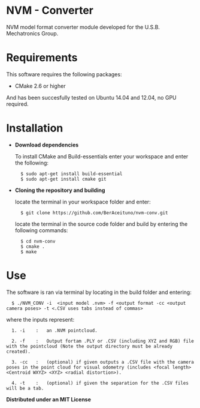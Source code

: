 # NVM - Converter
NVM model format converter module developed for the U.S.B. Mechatronics Group.

# Requirements

This software requires the following packages:

- CMake 2.6 or higher

And has been succesfully tested on Ubuntu 14.04 and 12.04, no GPU required.

# Installation

* **Download dependencies**

  To install CMake and Build-essentials enter your workspace and enter the following:
  
  ```
    $ sudo apt-get install build-essential
    $ sudo apt-get install cmake git
  ```

* **Cloning the repository and building**

  locate the terminal in your workspace folder and enter:
  
  ```
    $ git clone https://github.com/BerAceituno/nvm-conv.git
  ```
  
  locate the terminal in the source code folder and build by entering the following commands:
  
  ```
    $ cd nvm-conv
    $ cmake . 
    $ make
  ```

# Use

The software is ran via terminal by locating in the build folder and entering:

```
  $ ./NVM_CONV -i  <input model .nvm> -f <output format -cc <output camera poses> -t <.CSV uses tabs instead of commas>
```

where the inputs represent:
```
  1. -i    :   an .NVM pointcloud.
  
  2. -f    :   Output fortam .PLY or .CSV (including XYZ and RGB) file with the pointcloud (Note the output directory must be already created).
  
  3. -cc   :   (optional) if given outputs a .CSV file with the camera poses in the point cloud for visual odometry (includes <focal length> <Centroid WXYZ> <XYZ> <radial distortion>). 

  4. -t    :   (optional) if given the separation for the .CSV files will be a tab.
```

**Distributed under an MIT License**

